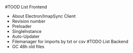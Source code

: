 #TOOD List Frontend
- About Electron/ImapSync Client
- Revision number
- Preloader
- SingleInstance
- Auto-Updater
- Filemanager for imports by txt or csv
#TODO List Backend
- GC 48h old files